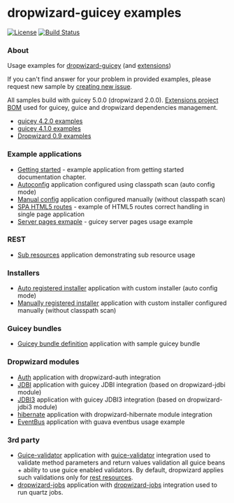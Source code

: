# dropwizard-guicey examples
[![License](http://img.shields.io/badge/license-MIT-blue.svg?style=flat)](http://www.opensource.org/licenses/MIT)
[![Build Status](http://img.shields.io/travis/xvik/dropwizard-guicey-examples.svg)](https://travis-ci.org/xvik/dropwizard-guicey-examples)

### About

Usage examples for [dropwizard-guicey](https://github.com/xvik/dropwizard-guicey)
(and [extensions](https://github.com/xvik/dropwizard-guicey-ext))

If you can't find answer for your problem in provided examples, please request new sample by 
[creating new issue](https://github.com/xvik/dropwizard-guicey-examples/issues).

All samples build with guicey 5.0.0 (dropwizard 2.0.0). [Extensions project BOM](https://github.com/xvik/dropwizard-guicey-ext/tree/master/guicey-bom) 
used for guicey, guice and dropwizard dependencies management.

* [guicey 4.2.0 examples](https://github.com/xvik/dropwizard-guicey-examples/tree/4.2.0)
* [guicey 4.1.0 examples](https://github.com/xvik/dropwizard-guicey-examples/tree/4.1.0)
* [Dropwizard 0.9 examples](https://github.com/xvik/dropwizard-guicey-examples/tree/dw-0.9)

### Example applications

* [Getting started](getting-started) - example application from getting started documentation chapter.
* [Autoconfig](autoconfig-base) 
application configured using classpath scan (auto config mode)
* [Manual config](manualconfig-base) 
application configured manually (without classpath scan)
* [SPA HTML5 routes](spa) - example of HTML5 routes correct handling in single page application
* [Server pages exmaple](gsp) - guicey server pages usage example 

### REST

* [Sub resources](rest-sub-resource)
application demonstrating sub resource usage

### Installers

* [Auto registered installer](autoconfig-installer) 
application with custom installer (auto config mode)
* [Manually registered installer](manualconfig-installer) 
application with custom installer configured manually (without classpath scan)

### Guicey bundles

* [Guicey bundle definition](bundle-base) 
application with sample guicey bundle

### Dropwizard modules

* [Auth](auth) application with dropwizard-auth integration
* [JDBI](jdbi) application with guicey JDBI integration (based on dropwizard-jdbi module)
* [JDBI3](jdbi3) application with guicey JDBI3 integration (based on dropwizard-jdbi3 module)
* [hibernate](hibernate) application with dropwizard-hibernate module integration
* [EventBus](eventbus) application with guava eventbus usage example

### 3rd party

* [Guice-validator](guice-validator) application with [guice-validator](https://github.com/xvik/guice-validator) integration used to 
validate method parameters and return values validation all guice beans + ability to use guice enabled validators. 
By default, dropwizard applies such validations only for [rest resources](http://www.dropwizard.io/1.2.2/docs/manual/validation.html).
* [dropwizard-jobs](dropwizard-jobs) application with [dropwizard-jobs](https://github.com/spinscale/dropwizard-jobs) integration used to run
quartz jobs. 